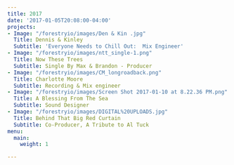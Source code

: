 ```yaml
---
title: 2017
date: '2017-01-05T20:08:00-04:00'
projects:
- Image: "/forestryio/images/Den & Kin .jpg"
  Title: Dennis & Kinley
  Subtitle: 'Everyone Needs to Chill Out:  Mix Engineer'
- Image: "/forestryio/images/ntt_single-1.png"
  Title: Now These Trees
  Subtitle: Single By Max & Brandon - Producer
- Image: "/forestryio/images/CM_longroadback.png"
  Title: Charlotte Moore
  Subtitle: Recording & Mix engineer
- Image: "/forestryio/images/Screen Shot 2017-01-10 at 8.22.36 PM.png"
  Title: A Blessing From The Sea
  Subtitle: Sound Designer
- Image: "/forestryio/images/DIGITAL%20UPLOADS.jpg"
  Title: Behind That Big Red Curtain
  Subtitle: Co-Producer, A Tribute to Al Tuck
menu:
  main:
    weight: 1

---
```




